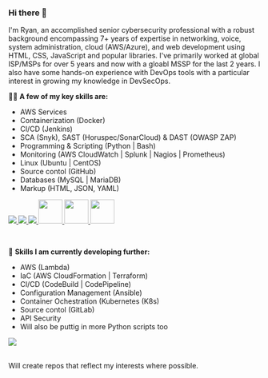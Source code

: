### Hi there 👋

I'm Ryan, an accomplished senior cybersecurity professional with a robust background encompassing 7+ years of expertise in networking, voice, system administration, cloud (AWS/Azure), and web development using HTML, CSS, JavaScript and popular libraries. I've primarily worked at global ISP/MSPs for over 5 years and now with a gloabl MSSP for the last 2 years. I also have some hands-on experience with DevOps tools with a particular interest in growing my knowledge in DevSecOps.

🧑‍💻 **A few of my key skills are:** 
<br>
- AWS Services
- Containerization (Docker)
- CI/CD (Jenkins)
- SCA (Snyk), SAST (Horuspec/SonarCloud) & DAST (OWASP ZAP)
- Programming & Scripting (Python | Bash)
- Monitoring (AWS CloudWatch | Splunk | Nagios | Prometheus)
- Linux (Ubuntu | CentOS)
- Source contol (GitHub)
- Databases (MySQL | MariaDB)
- Markup (HTML, JSON, YAML)

<p align="left">
  <a href="https://skillicons.dev">
    <img src="https://skillicons.dev/icons?i=aws,bash,git,github">
        <img src="https://skillicons.dev/icons?i=docker,jenkins,vim,html">
            <img src="https://skillicons.dev/icons?i=css,js,jquery,php,nginx,linux,mysql,py,rabbitmq,regex,vscode,wordpress">
              <img src ="https://github.com/DrllSGT/JenkinsFile-Snyk-SCA-JavaApp/assets/52445175/ff84aab7-372e-4113-9049-fe7dbe4abcc7" width=48> 
              <img src="https://github.com/DrllSGT/JenkinsFile-SonarCloud-SAST-JavaApp/assets/52445175/0a35f318-c65a-4b32-b060-fcdbdbe098d9" width=48>
              <img src ="https://github.com/DrllSGT/AWS-EC2-Terraform-Config/assets/52445175/0589c912-b092-4e72-b4ed-b1c2f0626761" width=48>
  </a>
</p>

<br>

💪 **Skills I am currently developing further:** 
<br>
- AWS (Lambda)
- IaC (AWS CloudFormation | Terraform)
- CI/CD (CodeBuild | CodePipeline)
- Configuration Management (Ansible)
- Container Ochestration (Kubernetes (K8s)
- Source contol (GitLab)
- API Security
- Will also be puttig in more Python scripts too

<p align="left">
  <a href="https://skillicons.dev">
    <img src="https://skillicons.dev/icons?i=ansible,azure,gitlab,go,prometheus,kubernetes" />
  </a>
</p>

<br>
Will create repos that reflect my interests where possible. 
